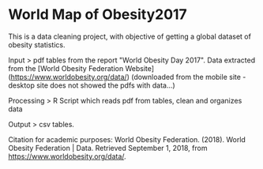 # World Map of Obesity2017

This is a data cleaning project, with objective of getting a global dataset of obesity statistics.

Input > pdf tables from the report "World Obesity Day 2017".  Data extracted from the [World Obesity Federation Website] (https://www.worldobesity.org/data/) (downloaded from the mobile site - desktop site does not showed the pdfs with data...)

Processing > R Script which reads pdf from tables, clean and organizes data

Output > csv tables.

Citation for academic purposes:
World Obesity Federation. (2018). World Obesity Federation | Data. Retrieved September 1, 2018, from https://www.worldobesity.org/data/.
